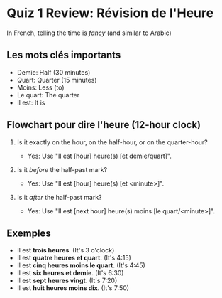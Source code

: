 # Quiz 1 Review: Révision de l'Heure

In French, telling the time is *fancy* (and similar to Arabic)

## Les mots clés importants

- Demie: Half (30 minutes)
- Quart: Quarter (15 minutes)
- Moins: Less (to)
- Le quart: The quarter
- Il est: It is

## Flowchart pour dire l'heure (12-hour clock)

1. Is it exactly on the hour, on the half-hour, or on the quarter-hour?
   - Yes: Use "Il est [hour] heure(s) [et demie/quart]".

2. Is it *before* the half-past mark?
   - Yes: Use "Il est [hour] heure(s) [et \<minute\>]".

3. Is it *after* the half-past mark?
    - Yes: Use "Il est [next hour] heure(s) moins [le quart/\<minute\>]".

## Exemples

- Il est **trois heures**. (It's 3 o'clock)
- Il est **quatre heures et quart**. (It's 4:15)
- Il est **cinq heures moins le quart**. (It's 4:45)
- Il est **six heures et demie**. (It's 6:30)
- Il est **sept heures vingt**. (It's 7:20)
- Il est **huit heures moins dix**. (It's 7:50)